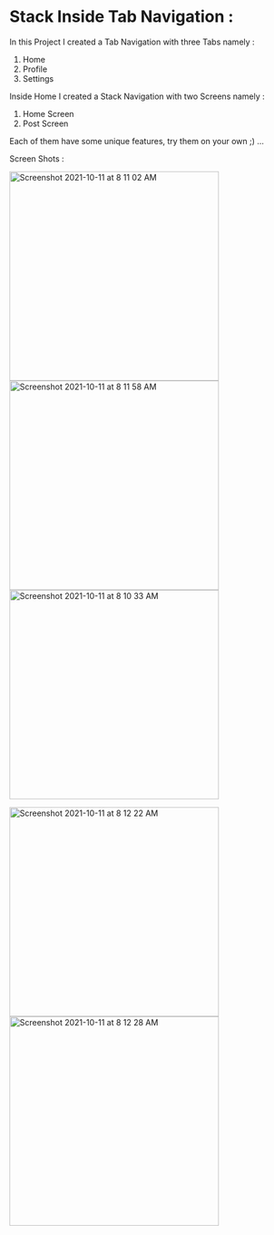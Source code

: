# Stack Inside Tab Navigation :

In this Project I created a Tab Navigation with three Tabs namely :
  1) Home
  2) Profile
  3) Settings
  
Inside Home I created a Stack Navigation with two Screens namely :
  1) Home Screen
  2) Post Screen
  
Each of them have some unique features, try them on your own ;)
...

Screen Shots :

<img width="369" alt="Screenshot 2021-10-11 at 8 11 02 AM" src="https://user-images.githubusercontent.com/62723964/136730955-87c0c2df-ee9c-48ae-96a6-095144485076.png"> <img width="369" alt="Screenshot 2021-10-11 at 8 11 58 AM" src="https://user-images.githubusercontent.com/62723964/136730968-4e20396e-61b8-4e19-91bd-cd11f7aec210.png"> <img width="369" alt="Screenshot 2021-10-11 at 8 10 33 AM" src="https://user-images.githubusercontent.com/62723964/136731031-3dbd2e37-2e27-49d4-8f01-d296eeb2d6a4.png">

<img width="369" alt="Screenshot 2021-10-11 at 8 12 22 AM" src="https://user-images.githubusercontent.com/62723964/136731111-a2bcc9a3-9d4e-4843-8932-4c53f3321788.png">

<img width="369" alt="Screenshot 2021-10-11 at 8 12 28 AM" src="https://user-images.githubusercontent.com/62723964/136731121-3574f00e-41ab-4c8b-9639-9a8745a17df9.png">
